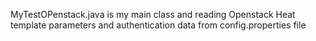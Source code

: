 MyTestOPenstack.java is my main class and reading Openstack Heat template parameters and authentication data from config.properties file
